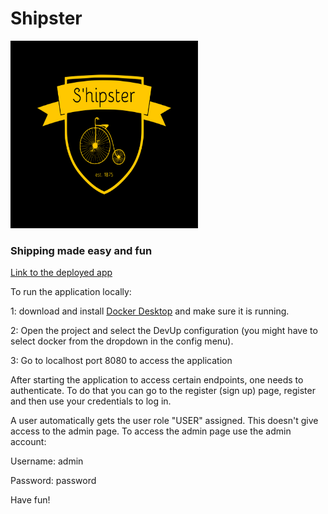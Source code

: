 # Shipster

<img src="src/main/resources/static/images/shipster_yellow_black.svg"  width="300" height="300">

### Shipping made easy and fun
[Link to the deployed app](https://shipster-app.herokuapp.com/)

To run the application locally:

1: download and install [Docker Desktop](https://www.docker.com/products/docker-desktop/) and make sure it is running.

2: Open the project and select the DevUp configuration (you might have to select docker from the dropdown in the config menu).

3: Go to localhost port 8080 to access the application

After starting the application to access certain endpoints, one needs to authenticate. To do that you can go to the register (sign up) page, register and
then use your credentials to log in.

A user automatically gets the user role "USER" assigned. This doesn't give access to the admin page. To access the admin page use the admin account:

Username: admin

Password: password

Have fun!
